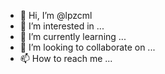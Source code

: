 - 👋 Hi, I’m @lpzcml
- 👀 I’m interested in ...
- 🌱 I’m currently learning ...
- 💞️ I’m looking to collaborate on ...
- 📫 How to reach me ...

<!---
lpzcml/lpzcml is a ✨ special ✨ repository because its `README.md` (this file) appears on your GitHub profile.
You can click the Preview link to take a look at your changes.
--->

